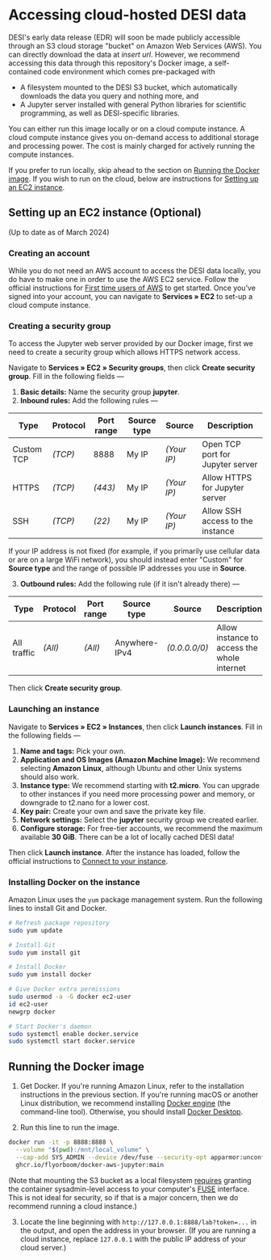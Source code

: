 # Accessing cloud-hosted DESI data

DESI's early data release (EDR) will soon be made publicly accessible through an S3 cloud storage "bucket" on Amazon Web Services (AWS). 
You can directly download the data at _insert url_.
However, we recommend accessing this data through this repository's Docker image,
a self-contained code environment which comes pre-packaged with
* A filesystem mounted to the DESI S3 bucket, which automatically downloads the data you query and nothing more, and
* A Jupyter server installed with general Python libraries for scientific programming, as well as DESI-specific libraries.

You can either run this image locally or on a cloud compute instance.
A cloud compute instance gives you on-demand access to additional storage and processing power.
The cost is mainly charged for actively running the compute instances.

If you prefer to run locally, skip ahead to the section on [Running the Docker image](#running-the-docker-image).
If you wish to run on the cloud, below are instructions for [Setting up an EC2 instance](#setting-up-an-ec2-instance-optional).

## Setting up an EC2 instance (Optional)

(Up to date as of March 2024)

### Creating an account

While you do not need an AWS account to access the DESI data locally,
you do have to make one in order to use the AWS EC2 service.
Follow the official instructions for
[First time users of AWS](https://docs.aws.amazon.com/accounts/latest/reference/welcome-first-time-user.html)
to get started.
Once you’ve signed into your account, you can navigate to **Services » EC2** to set-up a cloud compute instance.

### Creating a security group

To access the Jupyter web server provided by our Docker image, 
first we need to create a security group which allows HTTPS network access.

Navigate to **Services » EC2 » Security groups**, then click **Create security group**.
Fill in the following fields &mdash;

1. **Basic details:** Name the security group **jupyter**.
2. **Inbound rules:** Add the following rules &mdash;

| Type       | Protocol | Port range | Source type | Source      | Description
| ----       | -------- | ---------- | ----------- | ------      | -----------
| Custom TCP | _(TCP)_  | 8888       | My IP       | _(Your IP)_ | Open TCP port for Jupyter server
| HTTPS      | _(TCP)_  | _(443)_    | My IP       | _(Your IP)_ | Allow HTTPS for Jupyter server
| SSH        | _(TCP)_  | _(22)_     | My IP       | _(Your IP)_ | Allow SSH access to the instance

If your IP address is not fixed (for example, if you primarily use cellular data or are on a large WiFi network),
you should instead enter "Custom" for **Source type** and the range of possible IP addresses you use in **Source**.
   
3. **Outbound rules:** Add the following rule (if it isn't already there) &mdash;

| Type        | Protocol | Port range | Source type   | Source        | Description
| ----        | -------- | ---------- | -----------   | ------        | -----------
| All traffic | _(All)_  | _(All)_    | Anywhere-IPv4 | _(0.0.0.0/0)_ | Allow instance to access the whole internet

Then click **Create security group**.

### Launching an instance

Navigate to **Services » EC2 » Instances**, then click **Launch instances**.
Fill in the following fields &mdash;

1. **Name and tags:** Pick your own.
2. **Application and OS Images (Amazon Machine Image):** We recommend selecting **Amazon Linux**, although Ubuntu and other Unix systems should also work.
3. **Instance type:** We recommend starting with **t2.micro**. You can upgrade to other instances if you need more processing power and memory,
   or downgrade to t2.nano for a lower cost.
5. **Key pair:** Create your own and save the private key file.
6. **Network settings:** Select the **jupyter** security group we created earlier.
7. **Configure storage:** For free-tier accounts, we recommend the maximum available **30 GiB**. There can be a lot of locally cached DESI data!

Then click **Launch instance**.
After the instance has loaded, follow the official instructions to 
[Connect to your instance](https://docs.aws.amazon.com/AWSEC2/latest/UserGuide/ec2-instance-connect-methods.html).

### Installing Docker on the instance

Amazon Linux uses the `yum` package management system. 
Run the following lines to install Git and Docker.
```bash
# Refresh package repository
sudo yum update

# Install Git
sudo yum install git

# Install Docker
sudo yum install docker

# Give Docker extra permissions
sudo usermod -a -G docker ec2-user
id ec2-user
newgrp docker

# Start Docker's daemon
sudo systemctl enable docker.service
sudo systemctl start docker.service
```

## Running the Docker image

1. Get Docker.
   If you're running Amazon Linux, refer to the installation instructions in the previous section.
   If you're running macOS or another Linux distribution,
   we recommend installing [Docker engine](https://docs.docker.com/engine/install/) (the command-line tool).
   Otherwise, you should install [Docker Desktop](https://docs.docker.com/get-docker/).
 
3. Run this line to run the image.
```bash
docker run -it -p 8888:8888 \
  --volume "$(pwd):/mnt/local_volume" \
  --cap-add SYS_ADMIN --device /dev/fuse --security-opt apparmor:unconfined \
  ghcr.io/flyorboom/docker-aws-jupyter:main
```
(Note that mounting the S3 bucket as a local filesystem [requires](https://docs.docker.com/engine/reference/run/#runtime-privilege-and-linux-capabilities)
granting the container sysadmin-level access to your computer's [FUSE](https://en.wikipedia.org/wiki/Filesystem_in_Userspace) interface.
This is not ideal for security, so if that is a major concern, then we do recommend running a cloud instance.)

3. Locate the line beginning with `http://127.0.0.1:8888/lab?token=...` in the output, and open the address in your browser.
   (If you are running a cloud instance, replace `127.0.0.1` with the public IP address of your cloud server.)
